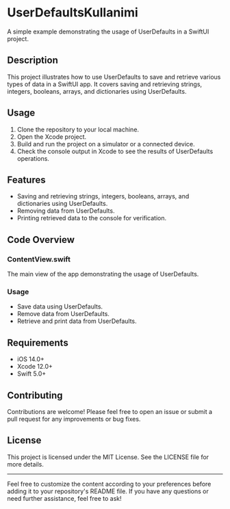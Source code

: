 # UserDefaultsKullanimi

A simple example demonstrating the usage of UserDefaults in a SwiftUI project.

## Description

This project illustrates how to use UserDefaults to save and retrieve various types of data in a SwiftUI app. It covers saving and retrieving strings, integers, booleans, arrays, and dictionaries using UserDefaults.

## Usage

1. Clone the repository to your local machine.
2. Open the Xcode project.
3. Build and run the project on a simulator or a connected device.
4. Check the console output in Xcode to see the results of UserDefaults operations.

## Features

- Saving and retrieving strings, integers, booleans, arrays, and dictionaries using UserDefaults.
- Removing data from UserDefaults.
- Printing retrieved data to the console for verification.

## Code Overview

### ContentView.swift
The main view of the app demonstrating the usage of UserDefaults.

### Usage
- Save data using UserDefaults.
- Remove data from UserDefaults.
- Retrieve and print data from UserDefaults.

## Requirements

- iOS 14.0+
- Xcode 12.0+
- Swift 5.0+

## Contributing

Contributions are welcome! Please feel free to open an issue or submit a pull request for any improvements or bug fixes.

## License

This project is licensed under the MIT License. See the LICENSE file for more details.

---

Feel free to customize the content according to your preferences before adding it to your repository's README file. If you have any questions or need further assistance, feel free to ask!
